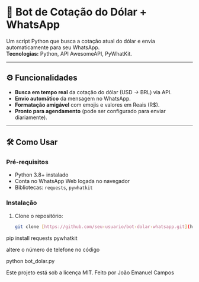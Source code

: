 # 🤖 Bot de Cotação do Dólar + WhatsApp

Um script Python que busca a cotação atual do dólar e envia automaticamente para seu WhatsApp.  
**Tecnologias:** Python, API AwesomeAPI, PyWhatKit.

---

## ⚙️ Funcionalidades

- **Busca em tempo real** da cotação do dólar (USD → BRL) via API.
- **Envio automático** da mensagem no WhatsApp.
- **Formatação amigável** com emojis e valores em Reais (R$).
- **Pronto para agendamento** (pode ser configurado para enviar diariamente).

---

## 🛠️ Como Usar

### Pré-requisitos
- Python 3.8+ instalado
- Conta no WhatsApp Web logada no navegador
- Bibliotecas: `requests`, `pywhatkit`

### Instalação
1. Clone o repositório:
   ```bash
   git clone [https://github.com/seu-usuario/bot-dolar-whatsapp.git](https://github.com/JoaoEmanuel1/cotacao_dolar_via_whatsapp.git)

pip install requests pywhatkit

altere o número de telefone no código

python bot_dolar.py

Este projeto está sob a licença MIT. Feito por João Emanuel Campos
